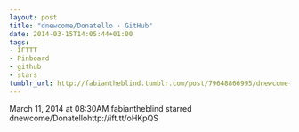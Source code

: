 ```yaml
---
layout: post
title: "dnewcome/Donatello · GitHub"
date: 2014-03-15T14:05:44+01:00
tags:
- IFTTT
- Pinboard
- github
- stars
tumblr_url: http://fabiantheblind.tumblr.com/post/79648866995/dnewcome-donatello-github
---
```

March 11, 2014 at 08:30AM
fabiantheblind starred dnewcome/Donatellohttp://ift.tt/oHKpQS
